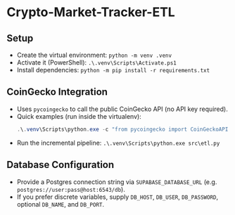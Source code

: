 # Crypto-Market-Tracker-ETL

## Setup
- Create the virtual environment: `python -m venv .venv`
- Activate it (PowerShell): `.\.venv\Scripts\Activate.ps1`
- Install dependencies: `python -m pip install -r requirements.txt`

## CoinGecko Integration
- Uses `pycoingecko` to call the public CoinGecko API (no API key required).
- Quick examples (run inside the virtualenv):
  ```powershell
  .\.venv\Scripts\python.exe -c "from pycoingecko import CoinGeckoAPI; cg = CoinGeckoAPI(); print(cg.get_price(ids='bitcoin', vs_currencies='usd'))"
  ```
- Run the incremental pipeline: `.\.venv\Scripts\python.exe src\etl.py`

## Database Configuration
- Provide a Postgres connection string via `SUPABASE_DATABASE_URL` (e.g. `postgres://user:pass@host:6543/db`).
- If you prefer discrete variables, supply `DB_HOST`, `DB_USER`, `DB_PASSWORD`, optional `DB_NAME`, and `DB_PORT`.
